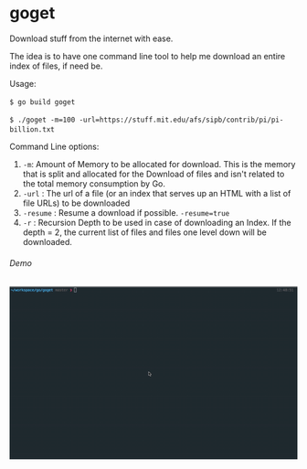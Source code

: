 # goget
Download stuff from the internet with ease.

The idea is to have one command line tool to help me download an entire index of files, if need be.

Usage:

`$ go build goget`

`$ ./goget -m=100 -url=https://stuff.mit.edu/afs/sipb/contrib/pi/pi-billion.txt`

Command Line options:
  1. `-m`: Amount of Memory to be allocated for download. This is the memory that is split and allocated for the Download of files and isn't related to the total memory consumption by Go.
  2. `-url` : The url of a file (or an index that serves up an HTML with a list of file URLs) to be downloaded
  3. `-resume` : Resume a download if possible. `-resume=true`
  4. `-r` : Recursion Depth to be used in case of downloading an Index. If the depth = 2, the current list of files and files one level down will be downloaded.

###### Demo
![](Demo-new.gif)
